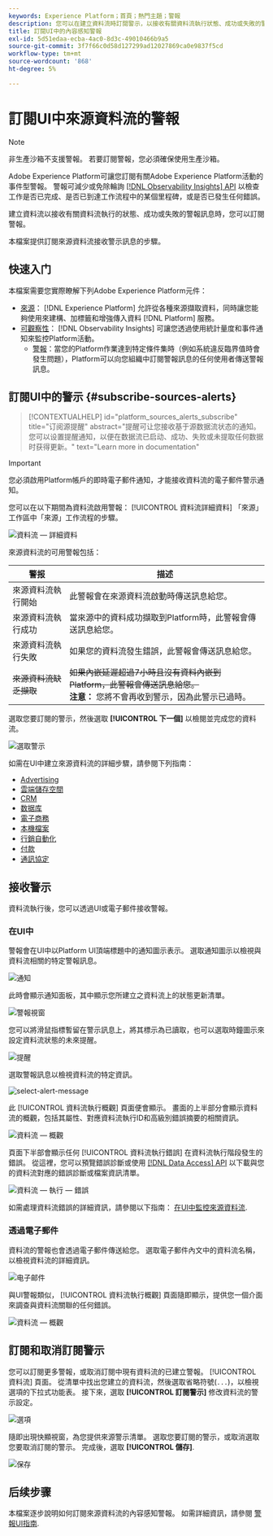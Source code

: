 ```yaml
---
keywords: Experience Platform；首頁；熱門主題；警報
description: 您可以在建立資料流時訂閱警示，以接收有關資料流執行狀態、成功或失敗的警示訊息。
title: 訂閱UI中的內容感知警報
exl-id: 5d51edaa-ecba-4ac0-8d3c-49010466b9a5
source-git-commit: 3f7f66c0d58d127299ad12027869ca0e9837f5cd
workflow-type: tm+mt
source-wordcount: '868'
ht-degree: 5%

---
```


# 訂閱UI中來源資料流的警報

>[!NOTE]
>
>非生產沙箱不支援警報。 若要訂閱警報，您必須確保使用生產沙箱。

Adobe Experience Platform可讓您訂閱有關Adobe Experience Platform活動的事件型警報。 警報可減少或免除輪詢 [[!DNL Observability Insights] API](../../../observability/api/overview.md) 以檢查工作是否已完成、是否已到達工作流程中的某個里程碑，或是否已發生任何錯誤。

建立資料流以接收有關資料流執行的狀態、成功或失敗的警報訊息時，您可以訂閱警報。

本檔案提供訂閱來源資料流接收警示訊息的步驟。

## 快速入门

本檔案需要您實際瞭解下列Adobe Experience Platform元件：

* [來源](../../home.md)： [!DNL Experience Platform] 允許從各種來源擷取資料，同時讓您能夠使用來建構、加標籤和增強傳入資料 [!DNL Platform] 服務。
* [可觀察性](../../../observability/home.md)： [!DNL Observability Insights] 可讓您透過使用統計量度和事件通知來監控Platform活動。
   * [警報](../../../observability/alerts/overview.md)：當您的Platform作業達到特定條件集時（例如系統違反臨界值時會發生問題），Platform可以向您組織中訂閱警報訊息的任何使用者傳送警報訊息。

## 訂閱UI中的警示 {#subscribe-sources-alerts}

>[!CONTEXTUALHELP]
>id="platform_sources_alerts_subscribe"
>title="订阅源提醒"
>abstract="提醒可让您接收基于源数据流状态的通知。您可以设置提醒通知，以便在数据流已启动、成功、失败或未提取任何数据时获得更新。"
>text="Learn more in documentation"

>[!IMPORTANT]
>
>您必須啟用Platform帳戶的即時電子郵件通知，才能接收資料流的電子郵件警示通知。

您可以在以下期間為資料流啟用警報： [!UICONTROL 資料流詳細資料] 「來源」工作區中「來源」工作流程的步驟。

![資料流 — 詳細資料](../../images/tutorials/alerts/dataflow-detail.png)

來源資料流的可用警報包括：

| 警报 | 描述 |
| --- | --- |
| 來源資料流執行開始 | 此警報會在來源資料流啟動時傳送訊息給您。 |
| 來源資料流執行成功 | 當來源中的資料成功擷取到Platform時，此警報會傳送訊息給您。 |
| 來源資料流執行失敗 | 如果您的資料流發生錯誤，此警報會傳送訊息給您。 |
| ~~來源資料流缺乏擷取~~ | ~~如果內嵌延遲超過7小時且沒有資料內嵌到Platform，此警報會傳送訊息給您。~~ <br>**注意：** 您將不會再收到警示，因為此警示已過時。 |

選取您要訂閱的警示，然後選取 **[!UICONTROL 下一個]** 以檢閱並完成您的資料流。

![選取警示](../../images/tutorials/alerts/select-alerts.png)

如需在UI中建立來源資料流的詳細步驟，請參閱下列指南：

* [Advertising](./dataflow/advertising.md)
* [雲端儲存空間](./dataflow/batch/cloud-storage.md)
* [CRM](./dataflow/crm.md)
* [数据库](./dataflow/databases.md)
* [電子商務](./dataflow/ecommerce.md)
* [本機檔案](./create/local-system/local-file-upload.md)
* [行銷自動化](./dataflow/marketing-automation.md)
* [付款](./dataflow/payments.md)
* [通訊協定](./dataflow/protocols.md)

## 接收警示

資料流執行後，您可以透過UI或電子郵件接收警報。

### 在UI中

警報會在UI中以Platform UI頂端標題中的通知圖示表示。 選取通知圖示以檢視與資料流相關的特定警報訊息。

![通知](../../images/tutorials/alerts/notification.png)

此時會顯示通知面板，其中顯示您所建立之資料流上的狀態更新清單。

![警報視窗](../../images/tutorials/alerts/alert-window.png)

您可以將滑鼠指標暫留在警示訊息上，將其標示為已讀取，也可以選取時鐘圖示來設定資料流狀態的未來提醒。

![提醒](../../images/tutorials/alerts/remind-me.png)

選取警報訊息以檢視資料流的特定資訊。

![select-alert-message](../../images/tutorials/alerts/select-alert-message.png)

此 [!UICONTROL 資料流執行概觀] 頁面便會顯示。 畫面的上半部分會顯示資料流的概觀，包括其屬性、對應資料流執行ID和高級別錯誤摘要的相關資訊。

![資料流 — 概觀](../../images/tutorials/alerts/dataflow-overview.png)

頁面下半部會顯示任何 [!UICONTROL 資料流執行錯誤] 在資料流執行階段發生的錯誤。 從這裡，您可以預覽錯誤診斷或使用 [[!DNL Data Access] API](https://www.adobe.io/experience-platform-apis/references/data-access/) 以下載與您的資料流對應的錯誤診斷或檔案資訊清單。

![資料流 — 執行 — 錯誤](../../images/tutorials/alerts/dataflow-run-error.png)

如需處理資料流錯誤的詳細資訊，請參閱以下指南： [在UI中監控來源資料流](../../../dataflows/ui/monitor-sources.md).

### 透過電子郵件

資料流的警報也會透過電子郵件傳送給您。 選取電子郵件內文中的資料流名稱，以檢視資料流的詳細資訊。

![电子邮件](../../images/tutorials/alerts/email.png)

與UI警報類似， [!UICONTROL 資料流執行概觀] 頁面隨即顯示，提供您一個介面來調查與資料流關聯的任何錯誤。

![資料流 — 概觀](../../images/tutorials/alerts/dataflow-overview.png)

## 訂閱和取消訂閱警示

您可以訂閱更多警報，或取消訂閱中現有資料流的已建立警報。 [!UICONTROL 資料流] 頁面。 從清單中找出您建立的資料流，然後選取省略符號(`...`)，以檢視選項的下拉式功能表。 接下來，選取 **[!UICONTROL 訂閱警示]** 修改資料流的警示設定。

![選項](../../images/tutorials/alerts/options.png)

隨即出現快顯視窗，為您提供來源警示清單。 選取您要訂閱的警示，或取消選取您要取消訂閱的警示。 完成後，選取 **[!UICONTROL 儲存]**.

![保存](../../images/tutorials/alerts/save.png)

## 后续步骤

本檔案逐步說明如何訂閱來源資料流的內容感知警報。 如需詳細資訊，請參閱 [警報UI指南](../../../observability/alerts/ui.md).